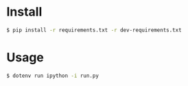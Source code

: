 # Install

```bash
$ pip install -r requirements.txt -r dev-requirements.txt
```

# Usage

```bash
$ dotenv run ipython -i run.py
```
